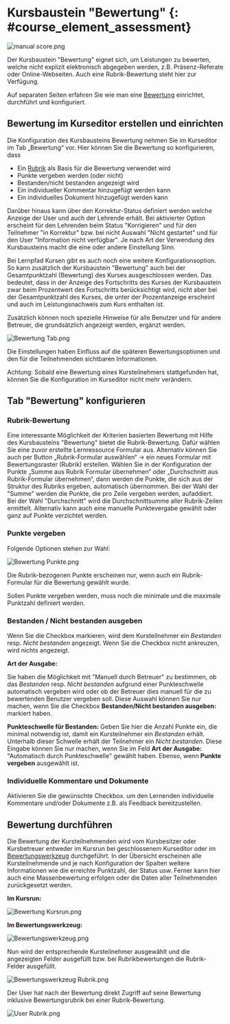 # Kursbaustein "Bewertung" {: #course_element_assessment}

![manual score.png](assets/manual_score_thumbs-o-up_434343_64.png)

Der Kursbaustein "Bewertung" eignet sich, um Leistungen zu bewerten, welche nicht explizit elektronisch abgegeben werden, z.B. Präsenz-Referate oder Online-Webseiten. Auch eine Rubrik-Bewertung steht hier zur Verfügung.

Auf separaten Seiten erfahren Sie wie man eine [Bewertung](Course_Element_Assessment.de.md) einrichtet, durchführt und
konfiguriert.

## Bewertung im Kurseditor erstellen und einrichten

Die Konfiguration des Kursbausteins Bewertung nehmen Sie im Kurseditor im Tab „Bewertung“ vor. Hier können Sie die Bewertung so konfigurieren, dass

  * Ein [Rubrik](../learningresources/Rubric.de.md) als Basis für die Bewertung verwendet wird
  * Punkte vergeben werden (oder nicht)
  * Bestanden/nicht bestanden angezeigt wird
  * Ein individueller Kommentar hinzugefügt werden kann
  * Ein individuelles Dokument hinzugefügt werden kann

Darüber hinaus kann über den Korrektur-Status definiert werden welche Anzeige der User und auch der Lehrende erhält. Bei aktivierter Option erscheint für den Lehrenden beim Status "Korrigieren" und für den Teilnehmer "in Korrektur" bzw. bei nicht Auswahl "Nicht gestartet" und für den User "Information nicht verfügbar". Je nach Art der Verwendung des Kursbausteins macht die eine oder andere Einstellung Sinn.

Bei Lernpfad Kursen gibt es auch noch eine weitere Konfigurationsoption. So kann zusätzlich der Kursbaustein "Bewertung" auch bei der Gesamtpunktzahl (Bewertung) des Kurses ausgeschlossen werden. Das bedeutet, dass in der
Anzeige des Fortschritts des Kurses der Kursbaustein zwar beim Prozentwert des Fortschritts berücksichtigt wird, nicht aber bei der Gesamtpunktzahl des Kurses, die unter der Prozentanzeige erscheint und auch im Leistungsnachweis
zum Kurs enthalten ist.

Zusätzlich können noch spezielle Hinweise für alle Benutzer und für andere Betreuer, die grundsätzlich angezeigt werden, ergänzt werden.

![Bewertung Tab.png](assets/Bewertung_tab.png)

Die Einstellungen haben Einfluss auf die späteren Bewertungsoptionen und den für die Teilnehmenden sichtbaren Informationen.

Achtung: Sobald eine Bewertung eines Kursteilnehmers stattgefunden hat, können Sie die Konfiguration im Kurseditor nicht mehr verändern.

## Tab "Bewertung" konfigurieren

### Rubrik-Bewertung

Eine interessante Möglichkeit der Kriterien basierten Bewertung mit Hilfe des Kursbausteins "Bewertung" bietet die Rubrik-Bewertung. Dafür wählen Sie eine zuvor erstellte Lernressource Formular aus. Alternativ können Sie auch per
Button „Rubrik-Formular auswählen“ -> ein neues Formular mit Bewertungsraster (Rubrik) erstellen.  Wählen Sie in der Konfiguration der Punkte „Summe aus Rubrik Formular übernehmen“ oder „Durchschnitt aus Rubrik-Formular
übernehmen“, dann werden die Punkte, die sich aus der Struktur des Rubriks ergeben, automatisch übernommen. Bei der Wahl der "Summe" werden die Punkte, die pro Zeile vergeben werden, aufaddiert. Bei der Wahl "Durchschnitt" wird die Durchschnittsumme aller Rubrik-Zeilen ermittelt. Alternativ kann auch eine manuelle Punktevergabe gewählt oder ganz auf Punkte verzichtet werden.

### Punkte vergeben

Folgende Optionen stehen zur Wahl:

![Bewertung Punkte.png](assets/Bewertung_Punkte.jpg)

Die Rubrik-bezogenen Punkte erscheinen nur, wenn auch ein Rubrik-Formular für die Bewertung gewählt wurde.

Sollen Punkte vergeben werden, muss noch die minimale und die maximale Punktzahl definiert werden.

### Bestanden / Nicht bestanden ausgeben

Wenn Sie die Checkbox markieren, wird dem Kursteilnehmer ein _Bestanden_ resp. _Nicht bestanden_ angezeigt. Wenn Sie die Checkbox nicht ankreuzen, wird nichts angezeigt.

 **Art der Ausgabe:**

Sie haben die Möglichkeit mit "Manuell durch Betreuer" zu bestimmen, ob das _Bestanden_ resp. _Nicht bestanden_ aufgrund einer Punkteschwelle automatisch vergeben wird oder ob der Betreuer dies manuell für die zu bewertenden
Benutzer vergeben soll. Diese Auswahl können Sie nur machen, wenn Sie die Checkbox **Bestanden/Nicht bestanden ausgeben:** markiert haben.

 **Punkteschwelle für Bestanden:** Geben Sie hier die Anzahl Punkte ein, die minimal notwendig ist, damit ein Kursteilnehmer ein _Bestanden_ erhält. Unterhalb dieser Schwelle erhält der Teilnehmer ein _Nicht bestanden_. Diese
Eingabe können Sie nur machen, wenn Sie im Feld **Art der Ausgabe:** "Automatisch durch Punkteschwelle" gewählt haben. Ebenso, wenn **Punkte vergeben** ausgewählt ist.

### Individuelle Kommentare und Dokumente

Aktivieren Sie die gewünschte Checkbox. um den Lernenden individuelle Kommentare und/oder Dokumente z.B. als Feedback bereitzustellen.

## Bewertung durchführen

Die Bewertung der Kursteilnehmenden wird vom Kursbesitzer oder Kursbetreuer entweder im Kursrun bei geschlossenem Kurseditor oder im [Bewertungswerkzeug](https://confluence.openolat.org/display/OO161DE/Bewertungswerkzeug) durchgeführt. In der Übersicht erscheinen alle Kursteilnehmende und je nach Konfiguration der Spalten weitere Informationen wie die erreichte Punktzahl, der Status usw. Ferner kann hier auch eine Massenbewertung erfolgen oder die Daten aller Teilnehmenden zurückgesetzt werden.

 **Im Kursrun:**

![Bewertung Kursrun.png](assets/Bewertung_kursrun16.png)

 **Im Bewertungswerkzeug:**

![Bewertungswerkzeug.png](assets/Bewertung_Bewertungswerkzeug_16.jpg.png)

Nun wird der entsprechende Kursteilnehmer ausgewählt und die angezeigten Felder ausgefüllt bzw. bei Rubrikbewertungen die Rubrik-Felder ausgefüllt.

![Bewertungswerkzeug Rubrik.png](assets/Bewertungswerkzeug_Rubrik.png)

Der User hat nach der Bewertung direkt Zugriff auf seine Bewertung inklusive Bewertungsrubrik bei einer Rubrik-Bewertung.

![User Rubrik.png](assets/Rubrik_Bewertung_user.png)

